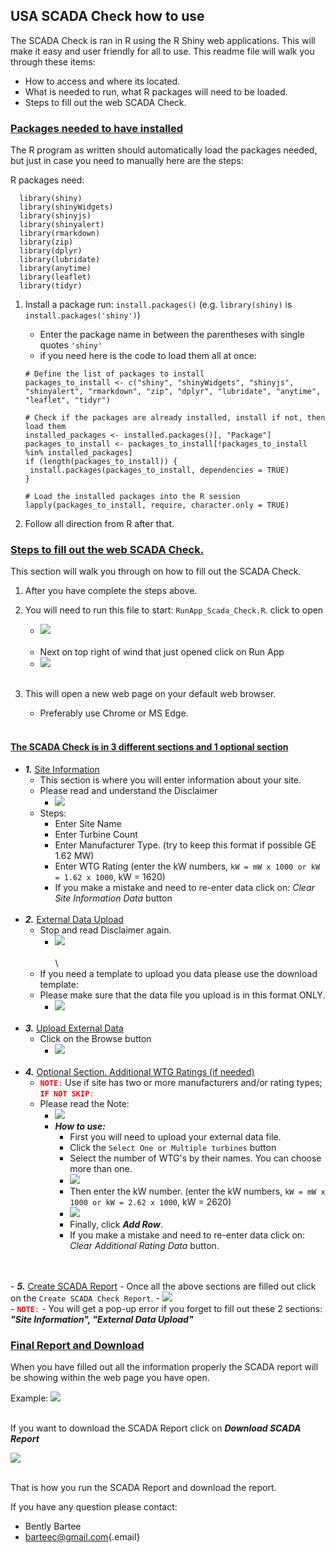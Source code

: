 ## USA SCADA Check how to use

The SCADA Check is ran in R using the R Shiny web applications. This
will make it easy and user friendly for all to use. This readme file
will walk you through these items:

-   How to access and where its located.
-   What is needed to run, what R packages will need to be loaded.
-   Steps to fill out the web SCADA Check.

### <u>Packages needed to have installed</u>

The R program as written should automatically load the packages needed,
but just in case you need to manually here are the steps:

R packages need:

```         
  library(shiny)
  library(shinyWidgets)
  library(shinyjs)
  library(shinyalert)
  library(rmarkdown)
  library(zip)
  library(dplyr)
  library(lubridate)
  library(anytime)
  library(leaflet)
  library(tidyr)
```

1.  Install a package run: `install.packages()` (e.g. `library(shiny)`
    is `install.packages('shiny')`)

    -   Enter the package name in between the parentheses with single
        quotes `'shiny'`
    -   if you need here is the code to load them all at once:

    ```{r, eval=FALSE}
    # Define the list of packages to install
    packages_to_install <- c("shiny", "shinyWidgets", "shinyjs", "shinyalert", "rmarkdown", "zip", "dplyr", "lubridate", "anytime", "leaflet", "tidyr")

    # Check if the packages are already installed, install if not, then load them
    installed_packages <- installed.packages()[, "Package"]
    packages_to_install <- packages_to_install[!packages_to_install %in% installed_packages]
    if (length(packages_to_install)) {
     install.packages(packages_to_install, dependencies = TRUE)
    }

    # Load the installed packages into the R session
    lapply(packages_to_install, require, character.only = TRUE)
    ```

2.  Follow all direction from R after that.

### <u>Steps to fill out the web SCADA Check.</u>

This section will walk you through on how to fill out the SCADA Check.

1.  After you have complete the steps above.

2.  You will need to run this file to start: `RunApp_Scada_Check.R`.
    click to open

    -   ![](./run.PNG) <br><br>
    -   Next on top right of wind that just opened click on Run App
    -   ![](./runapp.PNG) <br><br>

3.  This will open a new web page on your default web browser.

    -   Preferably use Chrome or MS Edge. <br><br>

#### <u>The SCADA Check is in 3 different sections and 1 optional section</u>

-   ***1.*** <u>Site Information</u>
    -   This section is where you will enter information about your
        site.
    -   Please read and understand the Disclaimer
        -   ![](./sitediscalim.PNG)
    -   Steps:
        -   Enter Site Name
        -   Enter Turbine Count
        -   Enter Manufacturer Type. (try to keep this format if
            possible GE 1.62 MW)
        -   Enter WTG Rating (enter the kW numbers,
            `kW = mW x 1000 or kW = 1.62 x 1000`, kW = 1620)
        -   If you make a mistake and need to re-enter data click on:
            *Clear Site Information Data* button <br><br>
-   ***2.*** <u>External Data Upload</u>
    -   Stop and read Disclaimer again.
        -   ![](./DataDisclaim.PNG) <br><br>\
    -   If you need a template to upload you data please use the
        download template:
    -   Please make sure that the data file you upload is in this format
        ONLY.
        -   ![](./download.PNG) <br><br>
-   ***3.*** <u>Upload External Data</u>
    -   Click on the Browse button
        -   ![](./upload.PNG) <br><br>
-   ***4.*** <u>Optional Section. Additional WTG Ratings (if needed)</u>
    -   <code style="color : red">**NOTE**:</code> Use if site has two
        or more manufacturers and/or rating types;
        <code style="color : red">**IF NOT SKIP**:</code>
    -   Please read the Note:
        -   ![](./addwtgs.PNG)
        -   ***How to use:***
            -   First you will need to upload your external data file.
            -   Click the `Select One or Multiple turbines` button
            -   Select the number of WTG's by their names. You can
                choose more than one.
            -   ![](./select%20wtg.PNG)
            -   Then enter the kW number. (enter the kW numbers,
                `kW = mW x 1000 or kW = 2.62 x 1000`, kW = 2620)
            -   ![](./add%20wtg%20kw.PNG)
            -   Finally, click ***Add Row***.
            -   If you make a mistake and need to re-enter data click
                on: *Clear Additional Rating Data* button.

<br><br> - ***5.*** <u>Create SCADA Report</u> - Once all the above
sections are filled out click on the `Create SCADA Check Report`. -
![](./create.PNG) <br> - <code style="color : red">**NOTE**:</code> -
You will get a pop-up error if you forget to fill out these 2 sections:
***"Site Information", "External Data Upload"***

### <u>Final Report and Download</u>

When you have filled out all the information properly the SCADA report
will be showing within the web page you have open.

Example: ![](./report.PNG) <br><br>

If you want to download the SCADA Report click on ***Download SCADA
Report***

![](./downL.PNG) <br><br>

That is how you run the SCADA Report and download the report.

If you have any question please contact:

-   Bently Bartee
-   [barteec\@gmail.com](mailto:barteec@gmail.com){.email}
